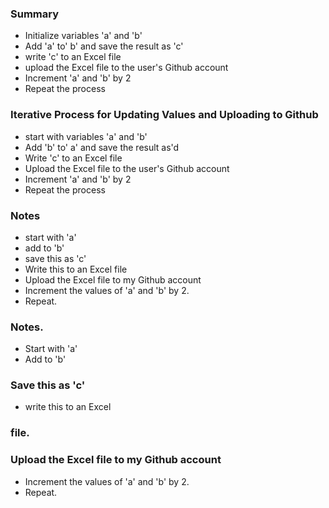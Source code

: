 ### 
### Summary
-  Initialize variables 'a' and 'b'
-  Add 'a' to' b' and save the result as 'c'
-  write 'c' to an Excel file
-  upload the Excel file to the user's Github account
-  Increment 'a' and 'b' by 2
-  Repeat the process
### 
### 
### Iterative Process for Updating Values and Uploading to Github
-  start with variables 'a' and 'b'
-  Add 'b' to' a' and save the result as'd
-  Write 'c' to an Excel file
-  Upload the Excel file to the user's Github account
-  Increment 'a' and 'b' by 2
-  Repeat the process
### 
### 
### Notes
-  start with 'a'
-  add to 'b'
-  save this as 'c'
-  Write this to an Excel file
-  Upload the Excel file to my Github account
-  Increment the values of 'a' and 'b' by 2.
-  Repeat.
### 
### 
### Notes.
- Start with 'a'
- Add to 'b'
### Save this as 'c'
- write this to an Excel
### file.
### Upload the Excel file to my Github account
- Increment the values of 'a' and 'b' by 2.
- Repeat.
